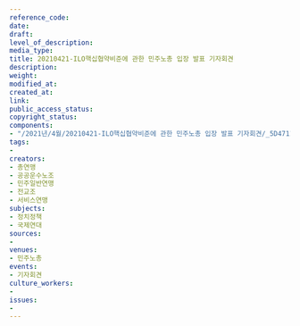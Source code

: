 ```yaml
---
reference_code: 
date: 
draft: 
level_of_description: 
media_type: 
title: 20210421-ILO핵십협약비준에 관한 민주노총 입장 발표 기자회견
description: 
weight: 
modified_at: 
created_at: 
link: 
public_access_status: 
copyright_status: 
components:
- "/2021년/4월/20210421-ILO핵십협약비준에 관한 민주노총 입장 발표 기자회견/_5D47119.jpg"
tags:
- 
creators:
- 총연맹
- 공공운수노조
- 민주일반연맹
- 전교조
- 서비스연맹
subjects:
- 정치정책
- 국제연대
sources:
- 
venues:
- 민주노총
events:
- 기자회견
culture_workers:
- 
issues:
- 
---
```

